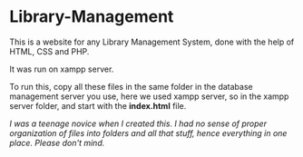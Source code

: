 # Library-Management
This is a website for any Library Management System, done with the help of HTML, CSS and PHP.

It was run on xampp server.

To run this, copy all these files in the same folder in the database management server you use, here we used xampp server, so in the xampp server folder, and start with the **index.html** file.

_I was a teenage novice when I created this. I had no sense of proper organization of files into folders and all that stuff, hence everything in one place. Please don't mind._

